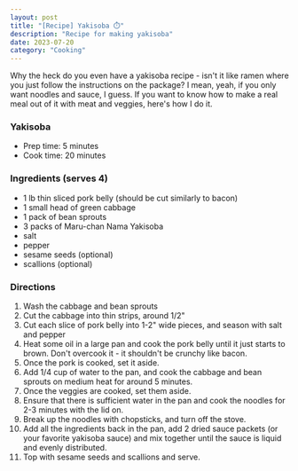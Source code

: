 ```yaml
---
layout: post
title: "[Recipe] Yakisoba ⏱️"
description: "Recipe for making yakisoba"
date: 2023-07-20
category: "Cooking"
---
```


Why the heck do you even have a yakisoba recipe - isn't it like ramen where you just follow the instructions on the package? I mean, yeah, if you only want noodles and sauce, I guess. If you want to know how to make a real meal out of it with meat and veggies, here's how I do it.

<!-- more -->

### Yakisoba
- Prep time: 5 minutes
- Cook time: 20 minutes

### Ingredients (serves 4)
- 1 lb thin sliced pork belly (should be cut similarly to bacon)
- 1 small head of green cabbage
- 1 pack of bean sprouts
- 3 packs of Maru-chan Nama Yakisoba
- salt
- pepper
- sesame seeds (optional)
- scallions (optional)

### Directions
1. Wash the cabbage and bean sprouts
2. Cut the cabbage into thin strips, around 1/2"
3. Cut each slice of pork belly into 1-2" wide pieces, and season with salt and pepper
4. Heat some oil in a large pan and cook the pork belly until it just starts to brown. Don't overcook it - it shouldn't be crunchy like bacon.
5. Once the pork is cooked, set it aside.
6. Add 1/4 cup of water to the pan, and cook the cabbage and bean sprouts on medium heat for around 5 minutes. 
7. Once the veggies are cooked, set them aside.
8. Ensure that there is sufficient water in the pan and cook the noodles for 2-3 minutes with the lid on.
9. Break up the noodles with chopsticks, and turn off the stove.
10. Add all the ingredients back in the pan, add 2 dried sauce packets (or your favorite yakisoba sauce) and mix together until the sauce is liquid and evenly distributed.
11. Top with sesame seeds and scallions and serve.
